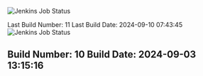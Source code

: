 ![Jenkins Job Status](https://img.shields.io/badge/Jenkins-SUCCESS-green?style=flat-square)

Last Build Number: 11
Last Build Date: 2024-09-10 07:43:45
![Jenkins Job Status](https://img.shields.io/badge/Jenkins-SUCCESS-green?style=flat-square)

Build Number: 10
Build Date: 2024-09-03 13:15:16
---
